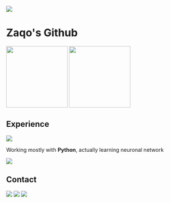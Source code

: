 ![](https://i.ibb.co/pWbVrCH/ZAQO-SLEEP.gif)
# Zaqo's Github
<div>
  <img height="165em" src="https://github-readme-stats.vercel.app/api?username=zaqoenv&theme=midnight-purple&show_icons=true"/>
  <img height="165em" src="https://github-readme-streak-stats.herokuapp.com/?user=zaqoenv&theme=midnight-purple"/>


</div>


## **Experience**

<div>
<a href="https://www.python.org" target="_blank"><img src="https://img.shields.io/badge/Python-3776AB?style=for-the-badge&logo=python&logoColor=white" target="_blank"></a>
  
Working mostly with **Python**, actually learning neuronal network
  
<a href="https://www.python.org" target="_blank"><img src="https://img.shields.io/badge/Python-3776AB?style=for-the-badge&logo=python&logoColor=white" target="_blank"></a>

</div>



## **Contact**

<a href="https://t.me/zaqoref" target="_blank"><img src="https://img.shields.io/badge/Telegram-2CA5E0?style=for-the-badge&logo=telegram&logoColor=white" target="_blank"></a> <a href="mailto:zaqoru@protonmail.com" target="_blank"><img src="https://img.shields.io/badge/ProtonMail-8B89CC?style=for-the-badge&logo=protonmail&logoColor=white" target="_blank"></a>  <a href="https://www.discord.com" target="_blank"><img src="https://img.shields.io/badge/Discord-7289DA?style=for-the-badge&logo=discord&logoColor=white" target="_blank"></a> 



